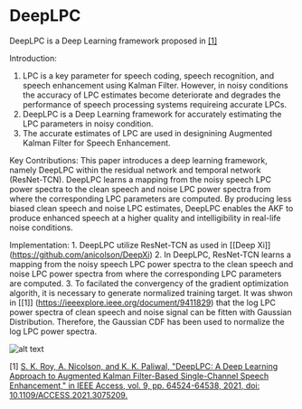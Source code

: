 # DeepLPC

DeepLPC is a Deep Learning framework proposed in [[1]](https://ieeexplore.ieee.org/document/9411829)

Introduction:
1. LPC is a key parameter for speech coding, speech recognition, and speech enhancement using Kalman Filter. However, in noisy conditions the accuracy of LPC estimates become deteriorate and degrades the performance of speech processing systems requireing accurate LPCs.
2. DeepLPC is a Deep Learning framework for accurately estimating the LPC parameters in noisy condition. 
3. The accurate estimates of LPC are used in designining Augmented Kalman Filter for Speech Enhancement.

Key Contributions: This paper introduces a deep learning framework, namely DeepLPC within the residual network and temporal network (ResNet-TCN). DeepLPC learns a mapping from the noisy speech LPC power spectra to the clean speech and noise LPC power spectra from where the corresponding LPC parameters are computed. By producing less biased clean speech and noise LPC estimates, DeepLPC enables the AKF to produce enhanced speech at a higher quality and intelligibility in real-life noise conditions.

Implementation: 1. DeepLPC utilize ResNet-TCN as used in [[Deep Xi]] (https://github.com/anicolson/DeepXi)
2. In DeepLPC, ResNet-TCN learns a mapping from the noisy speech LPC power spectra to the clean speech and noise LPC power spectra from where the corresponding LPC parameters are computed.
3. To facilated the convergency of the gradient optimization algorith, it is necessary to generate normalized training target. It was shwon in [[1]] (https://ieeexplore.ieee.org/document/9411829) that the log LPC power spectra of clean speech and noise signal can be fitten with Gaussian Distribution. Therefore, the Gaussian CDF has been used to normalize the log LPC power spectra. 

![alt text](https://github.com/[sujancseru]/[DeepLPC]/blob/[branch]/fig1.pdf?raw=true)

[1] [S. K. Roy, A. Nicolson, and K. K. Paliwal, "DeepLPC: A Deep Learning Approach to Augmented Kalman Filter-Based Single-Channel Speech Enhancement," in IEEE Access, vol. 9, pp. 64524-64538, 2021, doi: 10.1109/ACCESS.2021.3075209.](https://ieeexplore.ieee.org/document/9411829)

